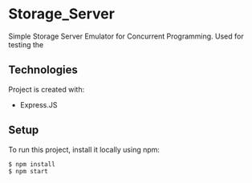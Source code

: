 # Storage_Server
Simple Storage Server Emulator for Concurrent Programming.
Used for testing the 
	
## Technologies
Project is created with:
* Express.JS
	
## Setup
To run this project, install it locally using npm:

```
$ npm install
$ npm start
```
